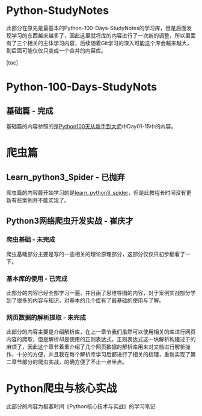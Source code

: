 # Python-StudyNotes

  此部分在原先是最基本的Python-100-Days-StudyNotes的学习库，但是后面发现学习的东西越来越多了，因此这里就将库的内容进行了一次新的调整，所以里面有了三个相关的主体学习内容，后续随着Git学习的深入可能这个库会越来越大，到后面可能仅仅只变成一个合并的内容库。

[toc]

# Python-100-Days-StudyNots

## 基础篇 - 完成

  基础篇的内容参照的是[Python100天从新手到大师](https://github.com/jackfrued/Python-100-Days)中Day01-15中的内容。

# 爬虫篇

## Learn_python3_Spider - 已抛弃

  爬虫篇的内容最开始学习的是[learn_python3_spider](https://github.com/wistbean/learn_python3_spider)，但是此教程长时间没有更新有些案例并不能实现了。

## Python3网络爬虫开发实战 - 崔庆才

### 爬虫基础 - 未完成

  爬虫基础部分主要是写的一些相关的理论原理部分，这部分仅仅只初步翻看了一下。

### 基本库的使用 - 已完成

  此部分的内容已经全部学习一遍，并且画了思维导图的内容，对于案例实战部分学到了很多的内容与知识，对基本的几个库有了最基础的使用与了解。

### 网页数据的解析提取 - 未完成

  此部分的内容主要是介绍解析库，在上一章节我们虽然可以使用相关的库进行网页内容的爬取，但是解析却是使用的正则表达式，正则表达式这一块解析构建过于的麻烦了，因此这个章节着重介绍了几个网页数据的解析库用来对文档进行解析操作，十分的方便，并且我在每个解析库学习后都进行了相关的梳理，重新实现了第二章节部分的爬虫实战，的确方便了不止一点半点。

# Python爬虫与核心实战

  此部分的内容为极客时间《Python核心技术与实战》的学习笔记

